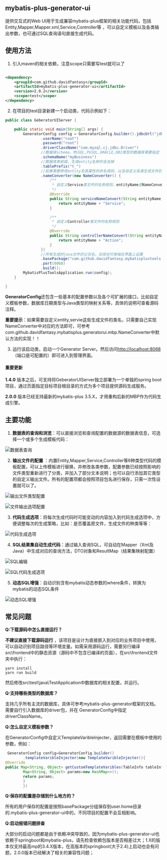 ## mybatis-plus-generator-ui

提供交互式的Web UI用于生成兼容mybatis-plus框架的相关功能代码，包括Entity,Mapper,Mapper.xml,Service,Controller等
，可以自定义模板以及各类输出参数，也可通过SQL查询语句直接生成代码。

## 使用方法

1. 引入maven的相关依赖，注意scope只需要写test就可以了

```xml

<dependency>
    <groupId>com.github.davidfantasy</groupId>
    <artifactId>mybatis-plus-generator-ui</artifactId>
    <version>2.0.2</version>
    <scope>test</scope>
</dependency>
```

2. 在项目的test目录新建一个启动类，代码示例如下：

```java
public class GeberatorUIServer {

    public static void main(String[] args) {
        GeneratorConfig config = GeneratorConfig.builder().jdbcUrl("jdbc:mysql://192.168.1.211:3306/example")
                .userName("root")
                .password("root")
                .driverClassName("com.mysql.cj.jdbc.Driver")
                //数据库schema，MSSQL,PGSQL,ORACLE,DB2类型的数据库需要指定
                .schemaName("myBusiness")
                //数据库表前缀，生成entity名称时会去掉
                .tablePrefix("t_")
                //如果需要修改entity及其属性的命名规则，以及自定义各类生成文件的命名规则，可自定义一个NameConverter实例，覆盖相应的名称转换方法，详细可查看该接口的说明：                
                .nameConverter(new NameConverter() {
                    /**
                     * 自定义Service类文件的名称规则，entityName是NameConverter.entityNameConvert处理表名后的返回结果，如有特别的需求可以自定义实现
                     */
                    @Override
                    public String serviceNameConvert(String entityName) {
                        return entityName + "Service";
                    }

                    /**
                     * 自定义Controller类文件的名称规则
                     */
                    @Override
                    public String controllerNameConvert(String entityName) {
                        return entityName + "Action";
                    }
                })
                //所有生成的java文件的父包名，后续也可单独在界面上设置
                .basePackage("com.github.davidfantasy.mybatisplustools.example")
                .port(8068)
                .build();
        MybatisPlusToolsApplication.run(config);
    }

}
```

**GeneratorConfig**还包含一些基本的配置参数以及各个可扩展的接口，比如自定义模板参数，数据库日期类型与Java类型的映射关系等，具体的说明可查看源码注释。

**重要提示**：如果需要自定义entity,servie这些生成文件的类名，只需要自己实现NameConverter中对应的方法即可，可参考com.github.davidfantasy.mybatisplus.generatorui.mbp.NameConverter中默认方法的实现！！

3. 运行该启动类，启动一个Generator Server。然后访问[http://localhost:8068](http://localhost:8068/)（端口是可配置的）即可进入到管理界面。

#### 重要更新

**1.4.0** 版本之后，可支持将GeberatorUIServer独立部署为一个单独的spring boot项目，通过页面指定目标项目根目录的方式为多个项目提供源码生成服务。

**2.0.0** 版本已经支持最新的mybatis-plus 3.5.X，才用重构后新的MBP作为代码生成引擎。

## 主要功能

1. **数据表的查询和浏览**：可以直接浏览和查询配置的数据源的数据表信息，可选择一个或多个生成模板代码：

![数据表查询](https://gitee.com/davidfantasy/mybatis-plus-generator-ui/raw/master/imgs/table-list.png)

2. **输出文件的配置**
   ：内置Entity,Mapper,Service,Controller等6种类型代码的模板配置，可以上传模板进行替换，并修改各类参数，配置参数已经按照影响的文件类型重新进行了分类，并加入了部分文本说明；也可以自行添加其它类型的自定义输出文件。所有的配置项都会按照项目包名进行保存，只需一次性设置就可以了。

![输出文件类型配置](https://gitee.com/davidfantasy/mybatis-plus-generator-ui/raw/master/imgs/output-config.png)

![文件输出选项配置](https://gitee.com/davidfantasy/mybatis-plus-generator-ui/raw/master/imgs/strategy.png)

3. **代码生成选项**：将每次生成代码时可能变动的内容加入到代码生成选项中，方便调整每次的生成策略，比如：是否覆盖原文件，生成文件的种类等等：

![代码生成选项](https://gitee.com/davidfantasy/mybatis-plus-generator-ui/raw/master/imgs/generator-options.png)

4. **SQL结果集自动生成代码**：通过输入查询SQL，可自动在Mapper（Xml及Java）中生成对应的查询方法，DTO对象和ResultMap（结果集映射配置）

![SQL编辑](https://gitee.com/davidfantasy/mybatis-plus-generator-ui/raw/master/imgs/SQL-edit.png)

![SQL代码生成选项](https://gitee.com/davidfantasy/mybatis-plus-generator-ui/raw/master/imgs/SQL-generator-options.png)

5. **动态SQL增强**：自动识别含有mybatis动态参数的where条件，转换为mybatis的动态SQL条件

![动态SQL增强](https://gitee.com/davidfantasy/mybatis-plus-generator-ui/raw/master/imgs/dynamicsql.png)

## 常见问题

**Q:下载源码中怎么直接运行？**

**不建议直接下载源码运行**
，该项目是设计为直接嵌入到对应的业务项目中使用，可以自动识别项目路径等环境变量。如需采用源码运行，需要另行编译src\frontend中的静态资源（源码中不包含已编译的页面），在src\frontend文件夹中执行：

~~~shell
yarn install
yarn run build
~~~

然后修改src\test\java\TestApplication中数据库的相关配置，并运行。

**Q:支持哪些类型的数据库？**

支持几乎所有主流的数据库，具体可参考mybatis-plus-generator框架的文档。需要自行引入数据库的driver包，并在
GeneratorConfig中指定driverClassName。

**Q:怎么自定义模板参数？**

在GeneratorConfig中自定义TemplateVaribleInjecter，返回需要在模板中使用的参数，例如：

```java
 GeneratorConfig config=GeneratorConfig.builder()
        .templateVaribleInjecter(new TemplateVaribleInjecter(){
@Override
public Map<String, Object> getCustomTemplateVaribles(TableInfo tableInfo){
        Map<String, Object> params=new HashMap<>();
        return params;
        }
        })
```

**Q:保存的配置是存储到什么地方的？**

所有的用户保存的配置是按照basePackage分组保存到user.home目录的.mybatis-plus-generator-ui中的，不同项目的配置不会互相影响。

**Q:启动报错问题排查**

大部分的启动问题都是由于依赖冲突导致的，因为mybatis-plus-generator-ui也依赖于springboot和mybatis-plus，请先检查依赖包版本是否相差过大；1.X的版本仅支持最高mp的3.4.X版本，在高版本的springboot(大于2.4)上启动也会有问题，2.0.0版本已经解决了相关的兼容性问题；
